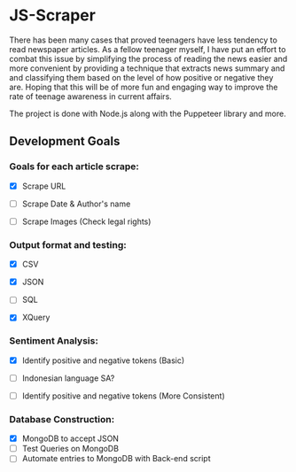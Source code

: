 # JS-Scraper

There has been many cases that proved teenagers have less tendency to read
newspaper articles. As a fellow teenager myself, I have put an effort to combat this issue
by simplifying the process of reading the news easier and more convenient by
providing a technique that extracts news summary and and classifying them
based on the level of how positive or negative they are. Hoping that this will
be of more fun and engaging way to improve the rate of teenage awareness in
current affairs.

The project is done with Node.js along with the Puppeteer library and more.



## Development Goals

### Goals for each article scrape:
- [x] Scrape URL
- [ ] Scrape Date & Author's name
- [ ] Scrape Images (Check legal rights)


### Output format and testing:
- [x] CSV
- [x] JSON
- [ ] SQL
- [x] XQuery


### Sentiment Analysis:
- [x] Identify positive and negative tokens (Basic)
- [ ] Indonesian language SA?
- [ ] Identify positive and negative tokens (More Consistent)


### Database Construction:
- [x] MongoDB to accept JSON
- [ ] Test Queries on MongoDB
- [ ] Automate entries to MongoDB with Back-end script
